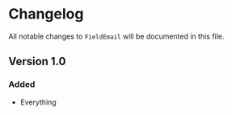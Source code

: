 # Changelog

All notable changes to `FieldEmail` will be documented in this file.

## Version 1.0

### Added
- Everything

